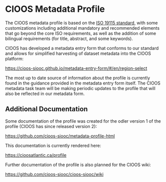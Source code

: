 # CIOOS Metadata Profile

The CIOOS metadata profile is based on the [ISO 19115 standard](https://www.iso.org/standard/53798.html), with some customizations including additional mandatory and recommended elements that go beyond the core ISO requirements, as well as the addition of some bilingual requirements (for title, abstract, and some keywords).

CIOOS has developed a metadata entry form that conforms to our standard and allows for simplified harvesting of dataset metadata into the CIOOS platform:

https://cioos-siooc.github.io/metadata-entry-form/#/en/region-select

The most up to date source of information about the profile is currently found in the guidance provided in the metadata entry form itself. The CIOOS metadata task team will be making periodic updates to the profile that will also be reflected in our metadata form. 

## Additional Documentation

Some documentation of the profile was created for the odler version 1 of the profile (CIOOS has since released version 2):

https://github.com/cioos-siooc/metadata-profile-html

This documentation is currently rendered here:

https://cioosatlantic.ca/profile

Further documentation of the profile is also planned for the CIOOS wiki:

https://github.com/cioos-siooc/cioos-siooc/wiki
